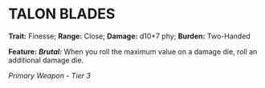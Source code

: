 ﻿# TALON BLADES

**Trait:** Finesse; **Range:** Close; **Damage:** d10+7 phy; **Burden:** Two-Handed

**Feature:** ***Brutal:*** When you roll the maximum value on a damage die, roll an additional damage die.

*Primary Weapon - Tier 3*
